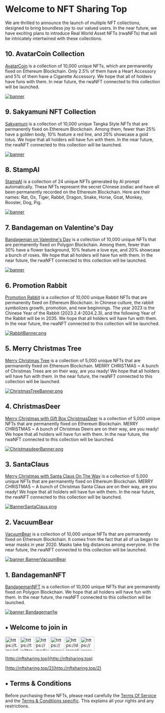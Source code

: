 # Welcome to NFT Sharing Top
We are thrilled to announce the launch of multiple NFT collections, designed to bring boundless joy to our valued users. In the near future, we have exciting plans to introduce Real World Asset NFTs (rwaNFTs) that will be intricately intertwined with these collections. 

## 10. AvatarCoin Collection
[AvatarCoin](https://opensea.io/collection/avatarcoin) is a collection of 10,000 unique NFTs, which are permanently fixed on Ethereum Blockchain. Only 2.5% of them have a Heart Accessory and 5% of them have a Cigarette Accessory. We hope that all of holders have funs with them. In near future, the rwaNFT connected to this collection will be launched.

[![banner](https://i.seadn.io/gcs/files/a0d19e27961147b72a106be163f8c781.png?auto=format&dpr=1&w=2048)](https://opensea.io/collection/avatarcoin)

## 9. Sakyamuni NFT Collection
[Sakyamuni](https://opensea.io/collection/sakyamuninft) is a collection of 10,000 unique Tangka Style NFTs that are permanently fixed on Ethereum Blockchain. Among them,  fewer than 25% have a golden body, 10% feature a red line, and 20% showcase a gold lotus. We hope that all holders will have fun with them. In the near future, the rwaNFT connected to this collection will be launched.

[![banner](https://i.seadn.io/gcs/files/d2a6aaa39b107dbf7baa3e88fb019f17.png?auto=format&dpr=1&w=2048)](https://opensea.io/collection/sakyamuninft)


## 8. StampAI
[StampAI](https://opensea.io/collection/stampai) is a collection of 24 unique NFTs generated by AI prompt automatically. These NFTs represent the secret Chinese zodiac and have all been permanently recorded on the Ethereum Blockchain. Here are their names: Rat, Ox, Tiger, Rabbit, Dragon, Snake, Horse, Goat, Monkey, Rooster, Dog, Pig.

[![banner](https://i.seadn.io/gcs/files/bc6c4a4054fa3486c7ea3db467e17cf7.png?auto=format&dpr=1&w=2048)](https://opensea.io/collection/stampai)

## 7. Bandageman on Valentine's Day
[Bandageman on Valentine's Day](https://opensea.io/collection/bandageman-valentine-day) is a collection of 10,000 unique NFTs that are permanently fixed on Polygon Blockchain. Among them, fewer than 30% have a flower background, 10% feature a love eye, and 20% showcase a bunch of roses. We hope that all holders will have fun with them. In the near future, the rwaNFT connected to this collection will be launched.

[![banner](https://i.seadn.io/gcs/files/5fb9bab9536ad48d8192ab9b5793c7e4.png?auto=format&w=2048)](https://opensea.io/collection/bandageman-valentine-day)


## 6. Promotion Rabbit
[Promotion Rabbit](https://opensea.io/collection/promotionrabbit) is a collection of 10,000 unique Rabbit NFTs that are permanently fixed on Ethereum Blockchain. In Chinese culture, the rabbit symbolizes growth, promotion, and new beginnings. The year 2023 is the Chinese Year of the Rabbit (2023.2.4-2024.2.3), and the following Year of the Rabbit will be in 2035. We hope that all holders will have fun with them. In the near future, the rwaNFT connected to this collection will be launched.

[![RabbitBanner.png](https://i.seadn.io/gcs/files/4859431bf9ff714e576d3b52b8794333.png?auto=format&w=2048)](https://opensea.io/collection/promotionrabbit)


## 5. Merry Christmas Tree
[Merry Christmas Tree](https://opensea.io/collection/merry-christmas-tree) is a collection of 5,000 unique NFTs that are permanently fixed on Ethereum Blockchain. MERRY CHRISTMAS ~ A bunch of Christmas Trees are on their way, are you ready! We hope that all holders will have fun with them. In the near future, the rwaNFT connected to this collection will be launched.

[![ChristmasTreeBanner.png](https://i.seadn.io/gcs/files/9ad5eeec6f12703c5595a827a411b89f.png?auto=format&w=2048)](https://opensea.io/collection/merry-christmas-tree)

## 4. ChristmasDeer
[Merry Christmas with Gift Box ChristmasDeer](https://opensea.io/collection/christmasdeer) is a collection of 5,000 unique NFTs that are permanently fixed on Ethereum Blockchain. MERRY CHRISTMAS ~ A bunch of Christmas Deers are on their way, are you ready! We hope that all holders will have fun with them. In the near future, the rwaNFT connected to this collection will be launched.

[![ChristmasdeerBanner.png](https://i.seadn.io/gcs/files/82c186c35310b6e4266b197a12765ba8.png?auto=format&w=2048)](https://opensea.io/collection/christmasdeer)

## 3. SantaClaus
[Merry Christmas with Santa Claus On The Way](https://opensea.io/collection/santa-claus-on-the-way) is a collection of 5,000 unique NFTs that are permanently fixed on Ethereum Blockchain. MERRY CHRISTMAS ~ A bunch of Christmas Santa Claus are on their way, are you ready! We hope that all holders will have fun with them. In the near future, the rwaNFT connected to this collection will be launched.

[![BannerSantaClaus.png](https://i.seadn.io/gcs/files/18fe1415fc76766640e8ce80112e0a83.png?auto=format&w=2048)](https://opensea.io/collection/santa-claus-on-the-way) 

## 2. VacuumBear
[VacuumBear](https://opensea.io/collection/vacuumbear) is a collection of 10,000 unique NFTs that are permanently fixed on Ethereum Blockchain. It comes from the fact that all of us began to wear masks in year 2020. Masks take big distances among everyone. In the near future, the rwaNFT connected to this collection will be launched.

[![banner BannerVacuumBear](https://i.seadn.io/gcs/files/655afdaac4e43fd657ade13dc226d183.png?auto=format&w=2048)](https://opensea.io/collection/vacuumbear)
 
## 1. BandagemanNFT
[BandagemanNFT](https://opensea.io/collection/bandagemannft) is a collection of 10,000 unique NFTs that are permanently fixed on Polygon Blockchain. We hope that all holders will have fun with them. In the near future, the rwaNFT connected to this collection will be launched.

[![banner Bandageman1w](https://i.seadn.io/gcs/files/e63d8ecd668032444de0c548257d1faa.png?auto=format&w=2048)](https://opensea.io/collection/bandagemannft)


## ▪ Welcome to join in

[<img title="https://t.me/nftsharingTop" src="https://nftsharing.github.io/icon/TG.png" width="45px">](https://t.me/nftsharingTop)
[<img title="https://twitter.com/nftsharingTop" src="https://nftsharing.github.io/icon/TW.png" width="45px">](https://twitter.com/nftsharingTop)
[<img title="https://medium.com/@nftsharingTop" src="https://nftsharing.github.io/icon/M.png" width="45px">](https://medium.com/@nftsharingTop)
[<img title="https://www.instagram.com/nftsharingTop" src="https://nftsharing.github.io/icon/IG.png" width="45px">](https://www.instagram.com/nftsharingTop)
[<img title="https://discord.com/invite/z5VfEZbnSJ" src="https://nftsharing.github.io/icon/Discord.png" width="45px">](https://discord.com/invite/z5VfEZbnSJ)
[<img title="https://www.youtube.com/@nftsharingTop" src="https://nftsharing.github.io/icon/YTB.png" width="45px">](https://www.youtube.com/@nftsharingTop)

<!--
[<img title="https://mirror.xyz/0x33d45E66E55d8f74AFFAda4a29a8f9876f2Bb5E5" src="https://nftsharing.github.io/icon/mirror.ico" width="45px">](https://mirror.xyz/0x33d45E66E55d8f74AFFAda4a29a8f9876f2Bb5E5)
-->



[http://nftsharing.top](http://nftsharing.top)

[http://nftsharing.top/2](http://nftsharing.top/2)

## ▪ Terms & Conditions
Before purchasing these NFTs, please read carefully the [Terms Of Service](http://nftsharing.top/terms/) and the [Terms & Conditions specific](http://nftsharing.top/nft-owner-agreement/). This explains all your rights and any restrictions.

